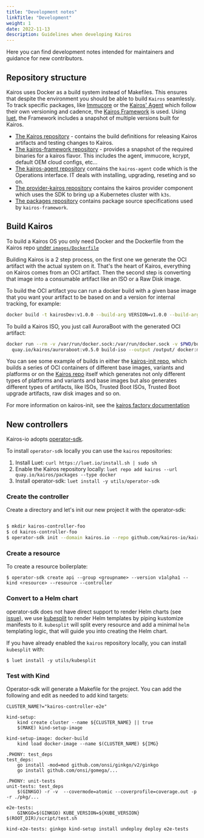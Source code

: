 ```yaml
---
title: "Development notes"
linkTitle: "Development"
weight: 1
date: 2022-11-13
description: Guidelines when developing Kairos
---
```


Here you can find development notes intended for maintainers and guidance for new contributors.

## Repository structure

Kairos uses Docker as a build system instead of Makefiles. This ensures that despite the environment you should be able to build `Kairos` seamlessly. To track specific packages, like [Immucore](https://github.com/kairos-io/immucore) or the [Kairos' Agent](https://github.com/kairos-io/kairos-agent) which follow their own versioning and cadence, the [Kairos Framework](https://github.com/kairos-io/kairos-framework) is used. Using [luet](https://luet.io), the Framework includes a snapshot of multiple versions built for Kairos.

- [The Kairos repository](https://github.com/kairos-io/kairos) - contains the build definitions for releasing Kairos artifacts and testing changes to Kairos.
- [The kairos-framework repository](https://github.com/kairos-io/kairos-framework) - provides a snapshot of the required binaries for a kairos flavor. This includes the agent, immucore, kcrypt, default OEM cloud configs, etc...
- [The kairos-agent repository](https://github.com/kairos-io/kairos-agent/) contains the `kairos-agent` code which is the Operations interface. IT deals with installing, upgrading, reseting and so on.
- [The provider-kairos repository](https://github.com/kairos-io/provider-kairos) contains the kairos provider component which uses the SDK to bring up a Kubernetes cluster with `k3s`.
- [The packages repository](https://github.com/kairos-io/packages) contains package source specifications used by `kairos-framework`.

## Build Kairos

To build a Kairos OS you only need Docker and the Dockerfile from the Kairos repo [under `images/Dockerfile`](https://github.com/kairos-io/kairos/blob/master/images/Dockerfile)

Building Kairos is a 2 step process, on the first one we generate the OCI artifact with the actual system on it. That's the heart of Kairos, everything on Kairos comes from an OCI artifact. Then the second step is converting that image into a consumable artifact like an ISO or a Raw Disk image.

To build the OCI artifact you can run a docker build with a given base image that you want your artifact to be based on and a version for internal tracking, for example:

```bash
docker build -t kairosDev:v1.0.0 --build-arg VERSION=v1.0.0 --build-arg BASE_IMAGE=@baseImage -f images/Dockerfile .
```

To build a Kairos ISO, you just call AuroraBoot with the generated OCI artifact:

```bash
docker run --rm -v /var/run/docker.sock:/var/run/docker.sock -v $PWD/build/:/output \
  quay.io/kairos/auroraboot:v0.5.0 build-iso --output /output/ docker:myBaseKairos:v1.0.0 
```

You can see some example of builds in either the [kairos-init repo](https://github.com/kairos-io/kairos-init/blob/main/.github/workflows/test.yml), which builds a series of OCI containers of different base images, variants and platforms or on the [Kairos repo](https://github.com/kairos-io/kairos/tree/master/.github/workflows) itself which generates not only different types of platforms and variants and base images but also generates different types of artifacts, like ISOs, Trusted Boot ISOs, Trusted Boot upgrade artifacts, raw disk images and so on.

For more information on kairos-init, see the [kairos factory documentation](../Reference/kairos-factory.md)

## New controllers

Kairos-io adopts [operator-sdk](https://github.com/operator-framework/operator-sdk).

To install `operator-sdk` locally you can use the `kairos` repositories:

1. Install Luet:
   `curl https://luet.io/install.sh | sudo sh`
2. Enable the Kairos repository locally:
   `luet repo add kairos --url quay.io/kairos/packages --type docker`
3. Install operator-sdk:
   `luet install -y utils/operator-sdk`

### Create the controller

Create a directory and let's init our new project it with the operator-sdk:

```bash

$ mkdir kairos-controller-foo
$ cd kairos-controller-foo
$ operator-sdk init --domain kairos.io --repo github.com/kairos-io/kairos-controller-foo

```

### Create a resource

To create a resource boilerplate:

```
$ operator-sdk create api --group <groupname> --version v1alpha1 --kind <resource> --resource --controller
```

### Convert to a Helm chart

operator-sdk does not have direct support to render Helm charts (see [issue](https://github.com/operator-framework/operator-sdk/issues/4930)), we use [kubesplit](https://github.com/spectrocloud/kubesplit) to render Helm templates by piping kustomize manifests to it. `kubesplit` will split every resource and add a minimal `helm` templating logic, that will guide you into creating the Helm chart.

If you have already enabled the `kairos` repository locally, you can install `kubesplit` with:

```
$ luet install -y utils/kubesplit
```

### Test with Kind

Operator-sdk will generate a Makefile for the project. You can add the following and edit as needed to add kind targets:

```
CLUSTER_NAME?="kairos-controller-e2e"

kind-setup:
	kind create cluster --name ${CLUSTER_NAME} || true
	$(MAKE) kind-setup-image

kind-setup-image: docker-build
	kind load docker-image --name $(CLUSTER_NAME) ${IMG}

.PHONY: test_deps
test_deps:
	go install -mod=mod github.com/onsi/ginkgo/v2/ginkgo
	go install github.com/onsi/gomega/...

.PHONY: unit-tests
unit-tests: test_deps
	$(GINKGO) -r -v  --covermode=atomic --coverprofile=coverage.out -p -r ./pkg/...

e2e-tests:
	GINKGO=$(GINKGO) KUBE_VERSION=${KUBE_VERSION} $(ROOT_DIR)/script/test.sh

kind-e2e-tests: ginkgo kind-setup install undeploy deploy e2e-tests
```
